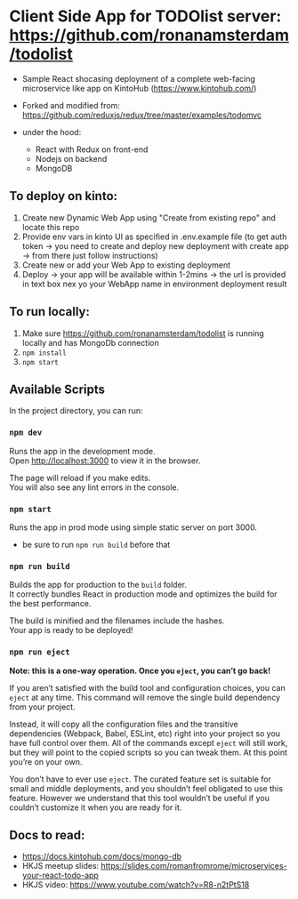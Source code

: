 # Client Side App for TODOlist server: https://github.com/ronanamsterdam/todolist

- Sample React shocasing deployment of a complete web-facing microservice like app on KintoHub (https://www.kintohub.com/) 

- Forked and modified from: https://github.com/reduxjs/redux/tree/master/examples/todomvc

- under the hood: 
    + React with Redux on front-end 
    + Nodejs on backend 
    + MongoDB
    
## To deploy on kinto:
 1. Create new Dynamic Web App using "Create from existing repo" and locate this repo 
 2. Provide env vars in kinto UI as specified in .env.example file (to get auth token -> you need to create and deploy new deployment with create app -> from there just follow instructions)
 3. Create new or add your Web App to existing deployment
 4. Deploy -> your app will be available within 1-2mins -> the url is provided in text box nex yo your WebApp name in environment deployment result
 
## To run locally:
 1. Make sure https://github.com/ronanamsterdam/todolist is running locally and has MongoDb connection
 2. `npm install`
 3. `npm start`

## Available Scripts

In the project directory, you can run:

### `npm dev`

Runs the app in the development mode.<br>
Open [http://localhost:3000](http://localhost:3000) to view it in the browser.

The page will reload if you make edits.<br>
You will also see any lint errors in the console.

### `npm start`

Runs the app in prod mode using simple static server on port 3000.<br>

 - be sure to run `npm run build` before that

### `npm run build`

Builds the app for production to the `build` folder.<br>
It correctly bundles React in production mode and optimizes the build for the best performance.

The build is minified and the filenames include the hashes.<br>
Your app is ready to be deployed!

### `npm run eject`

**Note: this is a one-way operation. Once you `eject`, you can’t go back!**

If you aren’t satisfied with the build tool and configuration choices, you can `eject` at any time. This command will remove the single build dependency from your project.

Instead, it will copy all the configuration files and the transitive dependencies (Webpack, Babel, ESLint, etc) right into your project so you have full control over them. All of the commands except `eject` will still work, but they will point to the copied scripts so you can tweak them. At this point you’re on your own.

You don’t have to ever use `eject`. The curated feature set is suitable for small and middle deployments, and you shouldn’t feel obligated to use this feature. However we understand that this tool wouldn’t be useful if you couldn’t customize it when you are ready for it.

## Docs to read:
  - https://docs.kintohub.com/docs/mongo-db
  - HKJS meetup slides: https://slides.com/romanfromrome/microservices-your-react-todo-app
  - HKJS video: https://www.youtube.com/watch?v=R8-n2tPtS18
